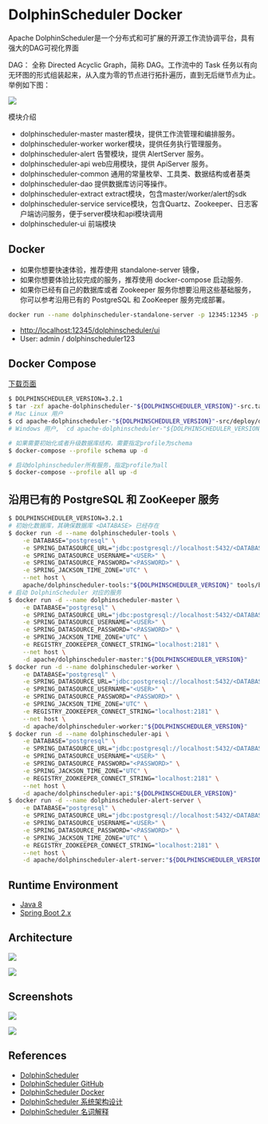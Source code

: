 # DolphinScheduler Docker

Apache DolphinScheduler是一个分布式和可扩展的开源工作流协调平台，具有强大的DAG可视化界面

DAG： 全称 Directed Acyclic Graph，简称 DAG。工作流中的 Task 任务以有向无环图的形式组装起来，从入度为零的节点进行拓扑遍历，直到无后继节点为止。举例如下图：

![](https://dolphinscheduler.apache.org/img/new_ui/dev/about/glossary.png)

模块介绍
- dolphinscheduler-master master模块，提供工作流管理和编排服务。
- dolphinscheduler-worker worker模块，提供任务执行管理服务。
- dolphinscheduler-alert 告警模块，提供 AlertServer 服务。
- dolphinscheduler-api web应用模块，提供 ApiServer 服务。
- dolphinscheduler-common 通用的常量枚举、工具类、数据结构或者基类
- dolphinscheduler-dao 提供数据库访问等操作。
- dolphinscheduler-extract extract模块，包含master/worker/alert的sdk
- dolphinscheduler-service service模块，包含Quartz、Zookeeper、日志客户端访问服务，便于server模块和api模块调用
- dolphinscheduler-ui 前端模块

## Docker
- 如果你想要快速体验，推荐使用 standalone-server 镜像，
- 如果你想要体验比较完成的服务，推荐使用 docker-compose 启动服务.
- 如果你已经有自己的数据库或者 Zookeeper 服务你想要沿用这些基础服务，你可以参考沿用已有的 PostgreSQL 和 ZooKeeper 服务完成部署。

```sh
docker run --name dolphinscheduler-standalone-server -p 12345:12345 -p 25333:25333 -d apache/dolphinscheduler-standalone-server:3.2.1
```
- [http://localhost:12345/dolphinscheduler/ui](http://localhost:12345/dolphinscheduler/ui)
- User: admin / dolphinscheduler123

## Docker Compose
[下载页面](https://dolphinscheduler.apache.org/en-us/download/3.2.1)
```sh
$ DOLPHINSCHEDULER_VERSION=3.2.1
$ tar -zxf apache-dolphinscheduler-"${DOLPHINSCHEDULER_VERSION}"-src.tar.gz
# Mac Linux 用户
$ cd apache-dolphinscheduler-"${DOLPHINSCHEDULER_VERSION}"-src/deploy/docker
# Windows 用户, `cd apache-dolphinscheduler-"${DOLPHINSCHEDULER_VERSION}"-src\deploy\docker`

# 如果需要初始化或者升级数据库结构，需要指定profile为schema
$ docker-compose --profile schema up -d

# 启动dolphinscheduler所有服务，指定profile为all
$ docker-compose --profile all up -d
```

## 沿用已有的 PostgreSQL 和 ZooKeeper 服务
```sh
$ DOLPHINSCHEDULER_VERSION=3.2.1
# 初始化数据库，其确保数据库 <DATABASE> 已经存在
$ docker run -d --name dolphinscheduler-tools \
    -e DATABASE="postgresql" \
    -e SPRING_DATASOURCE_URL="jdbc:postgresql://localhost:5432/<DATABASE>" \
    -e SPRING_DATASOURCE_USERNAME="<USER>" \
    -e SPRING_DATASOURCE_PASSWORD="<PASSWORD>" \
    -e SPRING_JACKSON_TIME_ZONE="UTC" \
    --net host \
    apache/dolphinscheduler-tools:"${DOLPHINSCHEDULER_VERSION}" tools/bin/upgrade-schema.sh
# 启动 DolphinScheduler 对应的服务
$ docker run -d --name dolphinscheduler-master \
    -e DATABASE="postgresql" \
    -e SPRING_DATASOURCE_URL="jdbc:postgresql://localhost:5432/<DATABASE>" \
    -e SPRING_DATASOURCE_USERNAME="<USER>" \
    -e SPRING_DATASOURCE_PASSWORD="<PASSWORD>" \
    -e SPRING_JACKSON_TIME_ZONE="UTC" \
    -e REGISTRY_ZOOKEEPER_CONNECT_STRING="localhost:2181" \
    --net host \
    -d apache/dolphinscheduler-master:"${DOLPHINSCHEDULER_VERSION}"
$ docker run -d --name dolphinscheduler-worker \
    -e DATABASE="postgresql" \
    -e SPRING_DATASOURCE_URL="jdbc:postgresql://localhost:5432/<DATABASE>" \
    -e SPRING_DATASOURCE_USERNAME="<USER>" \
    -e SPRING_DATASOURCE_PASSWORD="<PASSWORD>" \
    -e SPRING_JACKSON_TIME_ZONE="UTC" \
    -e REGISTRY_ZOOKEEPER_CONNECT_STRING="localhost:2181" \
    --net host \
    -d apache/dolphinscheduler-worker:"${DOLPHINSCHEDULER_VERSION}"
$ docker run -d --name dolphinscheduler-api \
    -e DATABASE="postgresql" \
    -e SPRING_DATASOURCE_URL="jdbc:postgresql://localhost:5432/<DATABASE>" \
    -e SPRING_DATASOURCE_USERNAME="<USER>" \
    -e SPRING_DATASOURCE_PASSWORD="<PASSWORD>" \
    -e SPRING_JACKSON_TIME_ZONE="UTC" \
    -e REGISTRY_ZOOKEEPER_CONNECT_STRING="localhost:2181" \
    --net host \
    -d apache/dolphinscheduler-api:"${DOLPHINSCHEDULER_VERSION}"
$ docker run -d --name dolphinscheduler-alert-server \
    -e DATABASE="postgresql" \
    -e SPRING_DATASOURCE_URL="jdbc:postgresql://localhost:5432/<DATABASE>" \
    -e SPRING_DATASOURCE_USERNAME="<USER>" \
    -e SPRING_DATASOURCE_PASSWORD="<PASSWORD>" \
    -e SPRING_JACKSON_TIME_ZONE="UTC" \
    -e REGISTRY_ZOOKEEPER_CONNECT_STRING="localhost:2181" \
    --net host \
    -d apache/dolphinscheduler-alert-server:"${DOLPHINSCHEDULER_VERSION}"
```

## Runtime Environment
- [Java 8](http://www.oracle.com/technetwork/java/javase/downloads/jdk8-downloads-2133151.html)
- [Spring Boot 2.x](https://spring.io/projects/spring-boot)

## Architecture
![](https://dolphinscheduler.apache.org/img/architecture-1.3.0.jpg)

![](https://dolphinscheduler.apache.org/img/process-start-flow-1.3.0.png)

## Screenshots
![](https://dolphinscheduler.apache.org/img/introduction_ui.png)

![](https://dolphinscheduler.apache.org/img/new_ui/dev/project/workflow-dependent.png)

## References
- [DolphinScheduler](https://dolphinscheduler.apache.org/zh-cn)
- [DolphinScheduler GitHub](https://github.com/apache/dolphinscheduler)
- [DolphinScheduler Docker](https://dolphinscheduler.apache.org/zh-cn/docs/3.2.1/guide/start/docker)
- [DolphinScheduler 系统架构设计](https://dolphinscheduler.apache.org/zh-cn/docs/3.2.1/architecture/design)
- [DolphinScheduler 名词解释](https://dolphinscheduler.apache.org/zh-cn/docs/3.2.1/about/glossary)